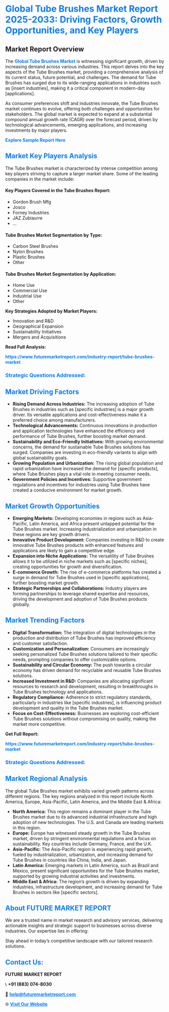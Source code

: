 <h1 style="color: #007BFF;">Global Tube Brushes Market Report 2025-2033: Driving Factors, Growth Opportunities, and Key Players</h1>

<section id="overview">
<h2>Market Report Overview</h2>
<p>The <a href="https://www.futuremarketreport.com/industry-report/tube-brushes-market" style="color: #007BFF; text-decoration: none;"><strong>Global Tube Brushes Market</strong></a> is witnessing significant growth, driven by increasing demand across various industries. This report delves into the key aspects of the Tube Brushes market, providing a comprehensive analysis of its current status, future potential, and challenges. The demand for Tube Brushes has surged due to its wide-ranging applications in industries such as [insert industries], making it a critical component in modern-day [applications].</p>
<p>As consumer preferences shift and industries innovate, the Tube Brushes market continues to evolve, offering both challenges and opportunities for stakeholders. The global market is expected to expand at a substantial compound annual growth rate (CAGR) over the forecast period, driven by technological advancements, emerging applications, and increasing investments by major players.</p>
</section>

<section id="overview">
<p><a href="https://www.futuremarketreport.com/request-sample/reportId=98323" style="color: #007BFF; text-decoration: none;"><strong>Explore Sample Report Here</strong></a></p>
</section>

<section id="key-players">
<h2 style="color: #007BFF;">Market Key Players Analysis</h2>
<p>The Tube Brushes market is characterized by intense competition among key players striving to capture a larger market share. Some of the leading companies in the market include:</p>
<h4>Key Players Covered in the Tube Brushes Report:</h4>
<ul><li>Gordon Brush Mfg</li><li>Josco</li><li>Forney Industries</li><li>JAZ Zubiaurre</li><li>...</li></ul>
<h4>Tube Brushes Market Segmentation by Type:</h4>
<ul><li>Carbon Steel Brushes</li><li>Nylon Brushes</li><li>Plastic Brushes</li><li>Other</li></ul>

<h4>Tube Brushes Market Segmentation by Application:</h4>
<ul><li>Home Use</li><li>Commercial Use</li><li>Industrial Use</li><li>Other</li></ul>
<p><strong>Key Strategies Adopted by Market Players:</strong></p>
<ul>
<li>Innovation and R&D</li>
<li>Geographical Expansion</li>
<li>Sustainability Initiatives</li>
<li>Mergers and Acquisitions</li>
</ul>
</section>

<section>
<p><strong>Read Full Analysis: </strong></p><a href="https://www.futuremarketreport.com/industry-report/tube-brushes-market" style="color: #007BFF; text-decoration: none;"><strong>https://www.futuremarketreport.com/industry-report/tube-brushes-market</strong></a>
<h3 style="color: #007BFF;">Strategic Questions Addressed:</h3>
</section>

<section id="driving-factors">
<h2 style="color: #007BFF;">Market Driving Factors</h2>
<ul>
<li><strong>Rising Demand Across Industries:</strong> The increasing adoption of Tube Brushes in industries such as [specific industries] is a major growth driver. Its versatile applications and cost-effectiveness make it a preferred choice among manufacturers.</li>
<li><strong>Technological Advancements:</strong> Continuous innovations in production and application technologies have enhanced the efficiency and performance of Tube Brushes, further boosting market demand.</li>
<li><strong>Sustainability and Eco-Friendly Initiatives:</strong> With growing environmental concerns, the demand for sustainable Tube Brushes solutions has surged. Companies are investing in eco-friendly variants to align with global sustainability goals.</li>
<li><strong>Growing Population and Urbanization:</strong> The rising global population and rapid urbanization have increased the demand for [specific products], where Tube Brushes plays a vital role in meeting consumer needs.</li>
<li><strong>Government Policies and Incentives:</strong> Supportive government regulations and incentives for industries using Tube Brushes have created a conducive environment for market growth.</li>
</ul>
</section>

<section id="growth-opportunities">
<h2 style="color: #007BFF;">Market Growth Opportunities</h2>
<ul>
<li><strong>Emerging Markets:</strong> Developing economies in regions such as Asia-Pacific, Latin America, and Africa present untapped potential for the Tube Brushes market. Increasing industrialization and urbanization in these regions are key growth drivers.</li>
<li><strong>Innovative Product Development:</strong> Companies investing in R&D to create innovative Tube Brushes products with enhanced features and applications are likely to gain a competitive edge.</li>
<li><strong>Expansion into Niche Applications:</strong> The versatility of Tube Brushes allows it to be utilized in niche markets such as [specific niches], creating opportunities for growth and diversification.</li>
<li><strong>E-commerce Growth:</strong> The rise of e-commerce platforms has created a surge in demand for Tube Brushes used in [specific applications], further boosting market growth.</li>
<li><strong>Strategic Partnerships and Collaborations:</strong> Industry players are forming partnerships to leverage shared expertise and resources, driving the development and adoption of Tube Brushes products globally.</li>
</ul>
</section>

<section id="trending-factors">
<h2 style="color: #007BFF;">Market Trending Factors</h2>
<ul>
<li><strong>Digital Transformation:</strong> The integration of digital technologies in the production and distribution of Tube Brushes has improved efficiency and customer satisfaction.</li>
<li><strong>Customization and Personalization:</strong> Consumers are increasingly seeking personalized Tube Brushes solutions tailored to their specific needs, prompting companies to offer customizable options.</li>
<li><strong>Sustainability and Circular Economy:</strong> The push towards a circular economy has driven demand for recyclable and reusable Tube Brushes solutions.</li>
<li><strong>Increased Investment in R&D:</strong> Companies are allocating significant resources to research and development, resulting in breakthroughs in Tube Brushes technology and applications.</li>
<li><strong>Regulatory Compliance:</strong> Adherence to strict regulatory standards, particularly in industries like [specific industries], is influencing product development and quality in the Tube Brushes market.</li>
<li><strong>Focus on Cost-Effectiveness:</strong> Businesses are exploring cost-efficient Tube Brushes solutions without compromising on quality, making the market more competitive.</li>
</ul>
</section>

<section>
<p><strong>Get Full Report: </strong></p><a href="https://www.futuremarketreport.com/industry-report/tube-brushes-market" style="color: #007BFF; text-decoration: none;"><strong>https://www.futuremarketreport.com/industry-report/tube-brushes-market</strong></a>
<h3 style="color: #007BFF;">Strategic Questions Addressed:</h3>
</section>


<section id="regional-analysis">
<h2 style="color: #007BFF;">Market Regional Analysis</h2>
<p>The global Tube Brushes market exhibits varied growth patterns across different regions. The key regions analyzed in this report include North America, Europe, Asia-Pacific, Latin America, and the Middle East & Africa:</p>
<ul>
<li><strong>North America:</strong> This region remains a dominant player in the Tube Brushes market due to its advanced industrial infrastructure and high adoption of new technologies. The U.S. and Canada are leading markets in this region.</li>
<li><strong>Europe:</strong> Europe has witnessed steady growth in the Tube Brushes market, driven by stringent environmental regulations and a focus on sustainability. Key countries include Germany, France, and the U.K.</li>
<li><strong>Asia-Pacific:</strong> The Asia-Pacific region is experiencing rapid growth, fueled by industrialization, urbanization, and increasing demand for Tube Brushes in countries like China, India, and Japan.</li>
<li><strong>Latin America:</strong> Emerging markets in Latin America, such as Brazil and Mexico, present significant opportunities for the Tube Brushes market, supported by growing industrial activities and investments.</li>
<li><strong>Middle East & Africa:</strong> The region’s growth is driven by expanding industries, infrastructure development, and increasing demand for Tube Brushes in sectors like [specific sectors].</li>
</ul>
</section>

<footer>
<h2 style="color: #007BFF;">About FUTURE MARKET REPORT</h2>
<p>We are a trusted name in market research and advisory services, delivering actionable insights and strategic support to businesses across diverse industries. Our expertise lies in offering:</p>

<p>Stay ahead in today’s competitive landscape with our tailored research solutions.</p>

<h2 style="color: #007BFF;">Contact Us:</h2>
<p><strong>FUTURE MARKET REPORT</strong></p>
<p>📞 <strong>+91 (883) 074-8030</strong></p>
<p>📧 <strong><a href="mailto:help@futuremarketreport.com" style="color: #007BFF;">help@futuremarketreport.com</a></strong></p>
<p>🌐 <strong><a href="https://www.futuremarketreport.com/" style="color: #007BFF;">Visit Our Website</a></strong></p>
</footer>